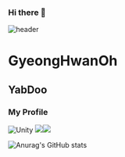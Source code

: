 ### Hi there 👋
![header](https://capsule-render.vercel.app/api?type=waving&color=black&height=300&section=header&text=This%20Is%20Yabidooooo%&fontSize=90&fontAlignY=38&desc=This%20is%20my%20first%20profile%20!&descAlignY=51&descAlign=62)

# GyeongHwanOh
## YabDoo
### My Profile

<img alt="Unity" src ="https://img.shields.io/badge/Unity-FAFAFA.svg?&style=for-the-badge&logo=Unity&logoColor=black"/>
<img src="https://img.shields.io/badge/Github-181717?style=flat-square&logo=Github&logoColor=white"/><img src="https://img.shields.io/badge/SourceTree-0052CC?style=flat-square&logo=SourceTree&logoColor=white"/>

![Anurag's GitHub stats](https://github-readme-stats.vercel.app/api?username=yabidooooo&show_icons=true&theme=radical)

<!--
**yabidooooo/yabidooooo** is a ✨ _special_ ✨ repository because its `README.md` (this file) appears on your GitHub profile.

Here are some ideas to get you started:

- 🔭 I’m currently working on ...
- 🌱 I’m currently learning ...
- 👯 I’m looking to collaborate on ...
- 🤔 I’m looking for help with ...
- 💬 Ask me about ...
- 📫 How to reach me: ...
- 😄 Pronouns: ...
- ⚡ Fun fact: ...
-->
